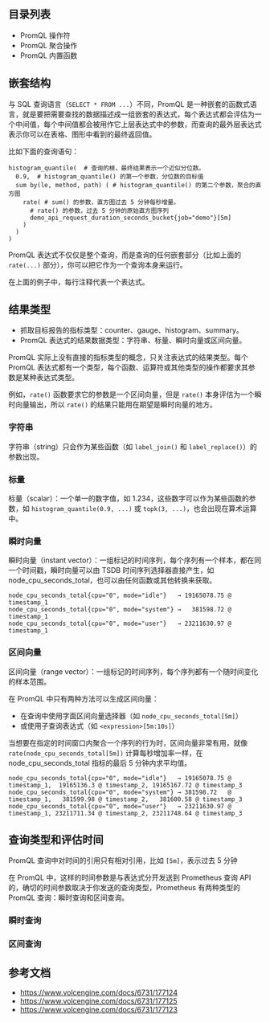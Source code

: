 ## 目录列表

- PromQL 操作符
- PromQL 聚合操作
- PromQL 内置函数

## 嵌套结构

与 SQL 查询语言（`SELECT * FROM ...`）不同，PromQL 是一种嵌套的函数式语言，就是要把需要查找的数据描述成一组嵌套的表达式，每个表达式都会评估为一个中间值，每个中间值都会被用作它上层表达式中的参数，而查询的最外层表达式表示你可以在表格、图形中看到的最终返回值。

比如下面的查询语句：

```promsql
histogram_quantile(  # 查询的根，最终结果表示一个近似分位数。
  0.9,  # histogram_quantile() 的第一个参数，分位数的目标值
  sum by(le, method, path) ( # histogram_quantile() 的第二个参数，聚合的直方图
    rate( # sum() 的参数，直方图过去 5 分钟每秒增量。
      # rate() 的参数，过去 5 分钟的原始直方图序列
      demo_api_request_duration_seconds_bucket{job="demo"}[5m]
    )
  )
)
```

PromQL 表达式不仅仅是整个查询，而是查询的任何嵌套部分（比如上面的 `rate(...)` 部分），你可以把它作为一个查询本身来运行。

在上面的例子中，每行注释代表一个表达式。

## 结果类型

- 抓取目标报告的指标类型：counter、gauge、histogram、summary。
- PromQL 表达式的结果数据类型：字符串、标量、瞬时向量或区间向量。

PromQL 实际上没有直接的指标类型的概念，只关注表达式的结果类型。每个 PromQL 表达式都有一个类型，每个函数、运算符或其他类型的操作都要求其参数是某种表达式类型。

例如，`rate()` 函数要求它的参数是一个区间向量，但是 `rate()` 本身评估为一个瞬时向量输出，所以 `rate()` 的结果只能用在期望是瞬时向量的地方。

### 字符串

字符串（string）只会作为某些函数（如 `label_join()` 和 `label_replace()`）的参数出现。

### 标量

标量（scalar）：一个单一的数字值，如 1.234，这些数字可以作为某些函数的参数，如 `histogram_quantile(0.9, ...)` 或 `topk(3, ...)`，也会出现在算术运算中。

### 瞬时向量

瞬时向量（instant vector）：一组标记的时间序列，每个序列有一个样本，都在同一个时间戳，瞬时向量可以由 TSDB 时间序列选择器直接产生，如 node_cpu_seconds_total，也可以由任何函数或其他转换来获取。

```plain
node_cpu_seconds_total{cpu="0", mode="idle"}   → 19165078.75 @ timestamp_1
node_cpu_seconds_total{cpu="0", mode="system"} →   381598.72 @ timestamp_1
node_cpu_seconds_total{cpu="0", mode="user"}   → 23211630.97 @ timestamp_1
```

### 区间向量

区间向量（range vector）：一组标记的时间序列，每个序列都有一个随时间变化的样本范围。

在 PromQL 中只有两种方法可以生成区间向量：

- 在查询中使用字面区间向量选择器（如 `node_cpu_seconds_total[5m]`）
- 或使用子查询表达式（如 `<expression>[5m:10s]`）

当想要在指定的时间窗口内聚合一个序列的行为时，区间向量非常有用，就像 `rate(node_cpu_seconds_total[5m])` 计算每秒增加率一样，在 node_cpu_seconds_total 指标的最后 5 分钟内求平均值。

```plain
node_cpu_seconds_total{cpu="0", mode="idle"}   → 19165078.75 @ timestamp_1,  19165136.3 @ timestamp_2, 19165167.72 @ timestamp_3
node_cpu_seconds_total{cpu="0", mode="system"} → 381598.72   @ timestamp_1,   381599.98 @ timestamp_2,   381600.58 @ timestamp_3
node_cpu_seconds_total{cpu="0", mode="user"}   → 23211630.97 @ timestamp_1, 23211711.34 @ timestamp_2, 23211748.64 @ timestamp_3
```

## 查询类型和评估时间

PromQL 查询中对时间的引用只有相对引用，比如 `[5m]`，表示过去 5 分钟

在 PromQL 中，这样的时间参数是与表达式分开发送到 Prometheus 查询 API 的，确切的时间参数取决于你发送的查询类型，Prometheus 有两种类型的 PromQL 查询：瞬时查询和区间查询。

### 瞬时查询

### 区间查询

## 参考文档

- <https://www.volcengine.com/docs/6731/177124>
- <https://www.volcengine.com/docs/6731/177125>
- <https://www.volcengine.com/docs/6731/177123>